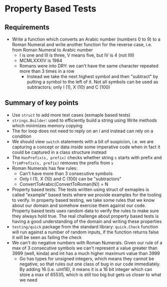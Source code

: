 # Property Based Tests

## Requirements

* Write a function which converts an Arabic number (numbers 0 to 9) to a Roman Numeral and write another function for the reverse case, i.e. from Roman Numeral to Arabic number
    * I is one and III is three, V means five, but IV is 4 (not IIII)
    * MCMLXXXIV is 1984
    * Romans were into DRY: we can't have the same character repeated more than 3 times in a row
        * Instead we take the next highest symbol and then "subtract" by putting a symbol to the left of it. Not all symbols can be used as subtractors; only I (1), X (10) and C (100)

## Summary of key points

* Use `struct` to add more test cases (exmaple based tests)
* `strings.Builder`: used to efficiently build a string using Write methods which minimizes memory copying
* The for loop does not need to reply on an i and instead can rely on a condition
* We should view `switch` statements with a bit of suspicion, i.e. we are capturing a concept or data inside some imperative code when in fact it could be captured in a class structure instead
* The `HasPrefix(s, prefix)` checks whether string `s` starts with prefix and `TrimPrefix(s, prefix)` removes the prefix from `s`
* Roman Numerals has few rules:
    * Can't have more than 3 consecutive symbols
    * Only I (1), X (10) and C (100) can be "subtractors"
    * ConvertToArabic(ConvertToRoman(N)) = N
* Property based tests: The tests written using struct of exmaples is called "example" based tests where we provide examples for the tooling to verify. In property based testing, we take some rules that we know about our domain and somehow exercise them against our code. Property based tests uses random data to verify the rules to make sure they always hold true. The real challenge about property based tests is having a good understanding of the domain and writing these properties
* `testing/quick` package from the standard library: `quick.Check` function will run against a number of random inputs, if the function returns false it will be seen as failing the check
* We can't do negative numbers with Roman Numerals. Given our rule of a max of 3 consecutive symbols we can't represent a value greater than 3999 (well, kinda) and int has a much higher maximum value than 3999
    * Go has types for unsigned integers, which means they cannot be negative; so that rules out one class of bug in our code immediately. By adding 16 (i.e. uint16), it means it is a 16 bit integer which can store a max of 65535, which is still too big but gets us closer to what we need



